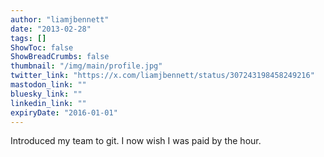 ```yaml
---
author: "liamjbennett"
date: "2013-02-28"
tags: []
ShowToc: false
ShowBreadCrumbs: false
thumbnail: "/img/main/profile.jpg"
twitter_link: "https://x.com/liamjbennett/status/307243198458249216"
mastodon_link: ""
bluesky_link: ""
linkedin_link: ""
expiryDate: "2016-01-01"
---
```


Introduced my team to git. I now wish I was paid by the hour.

